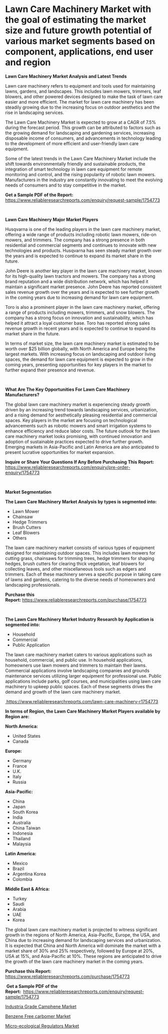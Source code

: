 <p><h1>Lawn Care Machinery Market with the goal of estimating the market size and future growth potential of various market segments based on component, applications, end user and region</h1></p><p><strong>Lawn Care Machinery Market Analysis and Latest Trends</strong></p>
<p><p>Lawn care machinery refers to equipment and tools used for maintaining lawns, gardens, and landscapes. This includes lawn mowers, trimmers, leaf blowers, and other powered devices designed to make the task of lawn care easier and more efficient. The market for lawn care machinery has been steadily growing due to the increasing focus on outdoor aesthetics and the rise in landscaping services.</p><p>The Lawn Care Machinery Market is expected to grow at a CAGR of 7.5% during the forecast period. This growth can be attributed to factors such as the growing demand for landscaping and gardening services, increasing disposable income of consumers, and advancements in technology leading to the development of more efficient and user-friendly lawn care equipment.</p><p>Some of the latest trends in the Lawn Care Machinery Market include the shift towards environmentally friendly and sustainable products, the integration of smart technology in lawn care equipment for remote monitoring and control, and the rising popularity of robotic lawn mowers. Manufacturers in the industry are constantly innovating to meet the evolving needs of consumers and to stay competitive in the market.</p></p>
<p><strong>Get a Sample PDF of the Report:&nbsp;</strong> <a href="https://www.reliableresearchreports.com/enquiry/request-sample/1754773">https://www.reliableresearchreports.com/enquiry/request-sample/1754773</a></p>
<p>&nbsp;</p>
<p><strong>Lawn Care Machinery Major Market Players</strong></p>
<p><p>Husqvarna is one of the leading players in the lawn care machinery market, offering a wide range of products including robotic lawn mowers, ride-on mowers, and trimmers. The company has a strong presence in both residential and commercial segments and continues to innovate with new technologies and products. Husqvarna has seen steady market growth over the years and is expected to continue to expand its market share in the future.</p><p>John Deere is another key player in the lawn care machinery market, known for its high-quality lawn tractors and mowers. The company has a strong brand reputation and a wide distribution network, which has helped it maintain a significant market presence. John Deere has reported consistent sales revenue growth over the years and is expected to see further growth in the coming years due to increasing demand for lawn care equipment.</p><p>Toro is also a prominent player in the lawn care machinery market, offering a range of products including mowers, trimmers, and snow blowers. The company has a strong focus on innovation and sustainability, which has helped it attract a loyal customer base. Toro has reported strong sales revenue growth in recent years and is expected to continue to expand its market share in the future.</p><p>In terms of market size, the lawn care machinery market is estimated to be worth over $25 billion globally, with North America and Europe being the largest markets. With increasing focus on landscaping and outdoor living spaces, the demand for lawn care equipment is expected to grow in the coming years, presenting opportunities for key players in the market to further expand their presence and revenue.</p></p>
<p>&nbsp;</p>
<p><strong>What Are The Key Opportunities For Lawn Care Machinery Manufacturers?</strong></p>
<p><p>The global lawn care machinery market is experiencing steady growth driven by an increasing trend towards landscaping services, urbanization, and a rising demand for aesthetically pleasing residential and commercial spaces. Key players in the market are focusing on technological advancements such as robotic mowers and smart irrigation systems to enhance efficiency and reduce labor costs. The future outlook for the lawn care machinery market looks promising, with continued innovation and adoption of sustainable practices expected to drive further growth. Emerging markets in Asia-Pacific and Latin America are also anticipated to present lucrative opportunities for market expansion.</p></p>
<p><strong>Inquire or Share Your Questions If Any Before Purchasing This Report:</strong> <a href="https://www.reliableresearchreports.com/enquiry/pre-order-enquiry/1754773">https://www.reliableresearchreports.com/enquiry/pre-order-enquiry/1754773</a></p>
<p>&nbsp;</p>
<p><strong>Market Segmentation</strong></p>
<p><strong>The Lawn Care Machinery Market Analysis by types is segmented into:</strong></p>
<p><ul><li>Lawn Mower</li><li>Chainsaw</li><li>Hedge Trimmers</li><li>Brush Cutters</li><li>Leaf Blowers</li><li>Others</li></ul></p>
<p><p>The lawn care machinery market consists of various types of equipment designed for maintaining outdoor spaces. This includes lawn mowers for cutting grass, chainsaws for trimming trees, hedge trimmers for shaping hedges, brush cutters for clearing thick vegetation, leaf blowers for collecting leaves, and other miscellaneous tools such as edgers and trimmers. Each of these machinery serves a specific purpose in taking care of lawns and gardens, catering to the diverse needs of homeowners and landscaping professionals.</p></p>
<p><strong>Purchase this Report:&nbsp;</strong><a href="https://www.reliableresearchreports.com/purchase/1754773">https://www.reliableresearchreports.com/purchase/1754773</a></p>
<p>&nbsp;</p>
<p><strong>The Lawn Care Machinery Market Industry Research by Application is segmented into:</strong></p>
<p><ul><li>Household</li><li>Commercial</li><li>Public Application</li></ul></p>
<p><p>The lawn care machinery market caters to various applications such as household, commercial, and public use. In household applications, homeowners use lawn mowers and trimmers to maintain their lawns. Commercial applications involve landscaping companies and grounds maintenance services utilizing larger equipment for professional use. Public applications include parks, golf courses, and municipalities using lawn care machinery to upkeep public spaces. Each of these segments drives the demand and growth of the lawn care machinery market.</p></p>
<p><a href="https://www.reliableresearchreports.com/lawn-care-machinery-r1754773">&nbsp;https://www.reliableresearchreports.com/lawn-care-machinery-r1754773</a></p>
<p><strong>In terms of Region, the Lawn Care Machinery Market Players available by Region are:</strong></p>
<p>
    <p> <strong> North America: </strong>
        <ul>
            <li>United States</li>
            <li>Canada</li>
        </ul>
        </p> 
    <p> <strong> Europe: </strong>
        <ul>
            <li>Germany</li>
            <li>France</li>
            <li>U.K.</li>
            <li>Italy</li>
            <li>Russia</li>
        </ul>
        </p> 
    <p> <strong> Asia-Pacific: </strong>
        <ul>
            <li>China</li>
            <li>Japan</li>
            <li>South Korea</li>
            <li>India</li>
            <li>Australia</li>
            <li>China Taiwan</li>
            <li>Indonesia</li>
            <li>Thailand</li>
            <li>Malaysia</li>
        </ul>
        </p> 
    <p> <strong> Latin America: </strong>
        <ul>
            <li>Mexico</li>
            <li>Brazil</li>
            <li>Argentina Korea</li>
            <li>Colombia</li>
        </ul>
        </p> 
    <p> <strong> Middle East & Africa: </strong>
        <ul>
            <li>Turkey</li>
            <li>Saudi</li>
            <li>Arabia</li>
            <li>UAE</li>
            <li>Korea</li>
        </ul>
    </p>
    </p>
<p><p>The global lawn care machinery market is projected to witness significant growth in the regions of North America, Asia-Pacific, Europe, the USA, and China due to increasing demand for landscaping services and urbanization. It is expected that China and North America will dominate the market with a market share of 30% and 25% respectively, followed by Europe at 20%, USA at 15%, and Asia-Pacific at 10%. These regions are anticipated to drive the growth of the lawn care machinery market in the coming years.</p></p>
<p><strong>Purchase this Report: </strong><a href="https://www.reliableresearchreports.com/purchase/1754773">https://www.reliableresearchreports.com/purchase/1754773</a></p>
<p>&nbsp;<strong>Get a Sample PDF of the Report:&nbsp;&nbsp;</strong><a href="https://www.reliableresearchreports.com/enquiry/request-sample/1754773">https://www.reliableresearchreports.com/enquiry/request-sample/1754773</a></p>
<p><strong></strong></p>
<p><p><a href="https://www.linkedin.com/pulse/industria-grade-camphene-market-size-furnishes-valuable-information-p0ihe?trackingId=DQaZJthpiIrs0qDT441B3Q%3D%3D">Industria Grade Camphene Market</a></p><p><a href="https://www.linkedin.com/pulse/benzene-free-carbomer-market-size-reflecting-forecast-till-nl93e?trackingId=0BEEz2vo26fh%2B4kWqgbFCQ%3D%3D">Benzene Free carbomer Market</a></p><p><a href="https://www.linkedin.com/pulse/micro-ecological-regulators-market-dynamics-2024-2031-also-jboqe?trackingId=wOaTsnmb67raa4x5kQ%2B8DQ%3D%3D">Micro-ecological Regulators Market</a></p></p>
